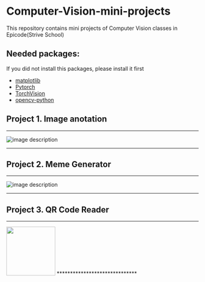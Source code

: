 # Computer-Vision-mini-projects
This repository contains mini projects of Computer Vision classes in Epicode(Strive School)

## Needed packages:
If you did not install this packages,  please install it first

* <a href="https://anaconda.org/conda-forge/matplotlib">matplotlib</a>
* <a href="https://anaconda.org/pytorch/pytorch">Pytorch</a>
* <a href="https://anaconda.org/pytorch/torchvision">TorchVision</a>
* <a href="https://pypi.org/project/opencv-python/">opencv-python</a>


## Project 1. Image anotation
******************************
![image description](annotated.png)
******************************
## Project 2. Meme Generator
******************************
![image description](C:\Users\Abubakr\Documents\GitHub\Computer-Vision-mini-projects\img\meme.png)
******************************
## Project 3. QR Code Reader
******************************
<img src="" width="128"/>
******************************

